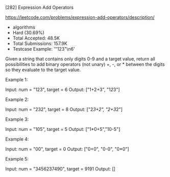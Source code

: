 [282] Expression Add Operators  

https://leetcode.com/problems/expression-add-operators/description/

* algorithms
* Hard (30.69%)
* Total Accepted:    48.5K
* Total Submissions: 157.9K
* Testcase Example:  '"123"\n6'

Given a string that contains only digits 0-9 and a target value, return all possibilities to add binary operators (not unary) +, -, or * between the digits so they evaluate to the target value.

Example 1:


Input: num = "123", target = 6
Output: ["1+2+3", "1*2*3"] 


Example 2:


Input: num = "232", target = 8
Output: ["2*3+2", "2+3*2"]

Example 3:


Input: num = "105", target = 5
Output: ["1*0+5","10-5"]

Example 4:


Input: num = "00", target = 0
Output: ["0+0", "0-0", "0*0"]


Example 5:


Input: num = "3456237490", target = 9191
Output: []


